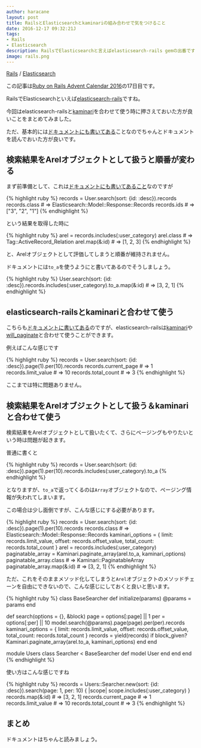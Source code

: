 ```yaml
---
author: haracane
layout: post
title: RailsとElasticsearchとkaminariの組み合わせで気をつけること
date: 2016-12-17 09:32:21J
tags:
- Rails
- Elasticsearch
description: RailsでElasticsearchと言えばelasticsearch-rails gemの出番ですが、kaminariと組み合わせる時に気をつけた方が良いことをまとめてみました。小ネタです。
image: rails.png
---
```

[Rails](/tags/rails/) / [Elasticsearch](/tags/elasticsearch/)

この記事は[Ruby on Rails Advent Calendar 2016](http://qiita.com/advent-calendar/2016/ruby_on_rails)の17日目です。

RailsでElasticsearchといえば[elasticsearch-rails](https://github.com/elastic/elasticsearch-rails)ですね。

今回はelasticsearch-railsと[kaminari](https://github.com/amatsuda/kaminari)を合わせて使う時に押さえておいた方が良いことをまとめてみました。

ただ、基本的には[ドキュメントにも書いてある](https://github.com/elastic/elasticsearch-rails/blob/master/elasticsearch-model/README.md#search-results-as-database-records)ことなのでちゃんとドキュメントを読んでおいた方が良いです。

## 検索結果をArelオブジェクトとして扱うと順番が変わる

まず前準備として、これは[ドキュメントにも書いてあること](https://github.com/elastic/elasticsearch-rails/blob/master/elasticsearch-model/README.md#search-results-as-database-records)なのですが

{% highlight ruby %}
records = User.search(sort: {id: :desc}).records
records.class # => Elasticsearch::Model::Response::Records
records.ids # => ["3", "2", "1"]
{% endhighlight %}

という結果を取得した時に

{% highlight ruby %}
arel = records.includes(:user_category)
arel.class # => Tag::ActiveRecord_Relation
arel.map(&:id) # => [1, 2, 3]
{% endhighlight %}

と、Arelオブジェクトとして評価してしまうと順番が維持されません。

ドキュメントには`to_a`を使うようにと書いてあるのでそうしましょう。

{% highlight ruby %}
User.search(sort: {id: :desc}).records.includes(:user_category).to_a.map(&:id) # => [3, 2, 1]
{% endhighlight %}

## elasticsearch-railsとkaminariと合わせて使う

こちらも[ドキュメントに書いてある](https://github.com/elastic/elasticsearch-rails/blob/master/elasticsearch-model/README.md#pagination)のですが、elasticsearch-railsは[kaminari](https://github.com/amatsuda/kaminari)や[will_paginate](https://github.com/mislav/will_paginate)と合わせて使うことができます。

例えばこんな感じです

{% highlight ruby %}
records = User.search(sort: {id: :desc}).page(1).per(10).records
records.current_page # => 1
records.limit_value  # => 10
records.total_count  # => 3
{% endhighlight %}

ここまでは特に問題ありません。

## 検索結果をArelオブジェクトとして扱う＆kaminariと合わせて使う

検索結果をArelオブジェクトとして扱いたくて、さらにページングもやりたいという時は問題が起きます。

普通に書くと

{% highlight ruby %}
records = User.search(sort: {id: :desc}).page(1).per(10).records.includes(:user_category).to_a
{% endhighlight %}

となりますが、`to_a`で返ってくるのは`Array`オブジェクトなので、ページング情報が失われてしまいます。

この場合は少し面倒ですが、こんな感じにする必要があります。

{% highlight ruby %}
records = User.search(sort: {id: :desc}).page(1).per(10).records
records.class # => Elasticsearch::Model::Response::Records
kaminari_options = {
  limit: records.limit_value,
  offset: records.offset_value,
  total_count: records.total_count
}
arel = records.includes(:user_category)
paginatable_array = Kaminari.paginate_array(arel.to_a, kaminari_options)
paginatable_array.class # => Kaminari::PaginatableArray
paginatable_array.map(&:id) # => [3, 2, 1]
{% endhighlight %}

ただ、これをそのままメソッド化してしまうと`Arel`オブジェクトのメソッドチェーンを自由にできないので、こんな感じにしておくと良いと思います。

{% highlight ruby %}
class BaseSearcher
  def initialize(params)
    @params = params
  end

  def search(options = {}, &block)
    page = options[:page] || 1
    per = options[:per] || 10
    model.search(@params).page(page).per(per).records
    kaminari_options = {
      limit: records.limit_value,
      offset: records.offset_value,
      total_count: records.total_count
    }
    records = yield(records) if block_given?
    Kaminari.paginate_array(arel.to_a, kaminari_options)
  end
end

module Users
  class Searcher < BaseSearcher
    def model
      User
    end
  end
end
{% endhighlight %}

使い方はこんな感じですね

{% highlight ruby %}
records = Users::Searcher.new(sort: {id: :desc}).search(page: 1, per: 10) { |scope| scope.includes(:user_category) }
records.map(&:id)    # => [3, 2, 1]
records.current_page # => 1
records.limit_value  # => 10
records.total_count  # => 3
{% endhighlight %}

## まとめ

ドキュメントはちゃんと読みましょう。
